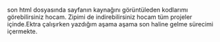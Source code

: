 son html dosyasında sayfanın kaynağını görüntüleden kodlarımı görebilirsiniz hocam.
Zipimi de indirebilirsiniz hocam tüm projeler içinde.Ektra çalışırken yazdığım aşama aşama son haline gelme sürecimi içermekte.
